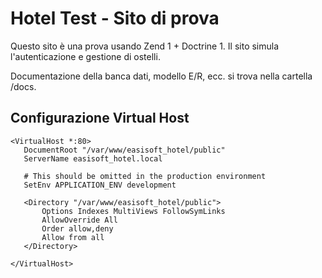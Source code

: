 # Hotel Test - Sito di prova

Questo sito è una prova usando Zend 1 + Doctrine 1. 
Il sito simula l'autenticazione e gestione di ostelli.

Documentazione della banca dati, modello E/R, ecc. si trova nella cartella /docs.

## Configurazione Virtual Host

```
<VirtualHost *:80>
   DocumentRoot "/var/www/easisoft_hotel/public"
   ServerName easisoft_hotel.local

   # This should be omitted in the production environment
   SetEnv APPLICATION_ENV development

   <Directory "/var/www/easisoft_hotel/public">
       Options Indexes MultiViews FollowSymLinks
       AllowOverride All
       Order allow,deny
       Allow from all
   </Directory>

</VirtualHost>
```
